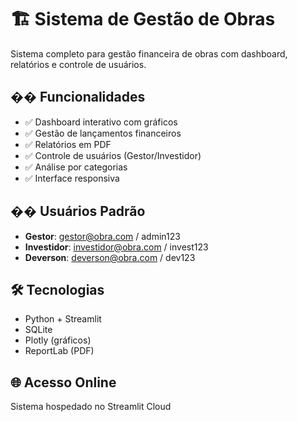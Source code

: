 # 🏗️ Sistema de Gestão de Obras

Sistema completo para gestão financeira de obras com dashboard, relatórios e controle de usuários.

## �� Funcionalidades

- ✅ Dashboard interativo com gráficos
- ✅ Gestão de lançamentos financeiros
- ✅ Relatórios em PDF
- ✅ Controle de usuários (Gestor/Investidor)
- ✅ Análise por categorias
- ✅ Interface responsiva

## �� Usuários Padrão

- **Gestor**: gestor@obra.com / admin123
- **Investidor**: investidor@obra.com / invest123
- **Deverson**: deverson@obra.com / dev123

## 🛠️ Tecnologias

- Python + Streamlit
- SQLite
- Plotly (gráficos)
- ReportLab (PDF)

## 🌐 Acesso Online

Sistema hospedado no Streamlit Cloud